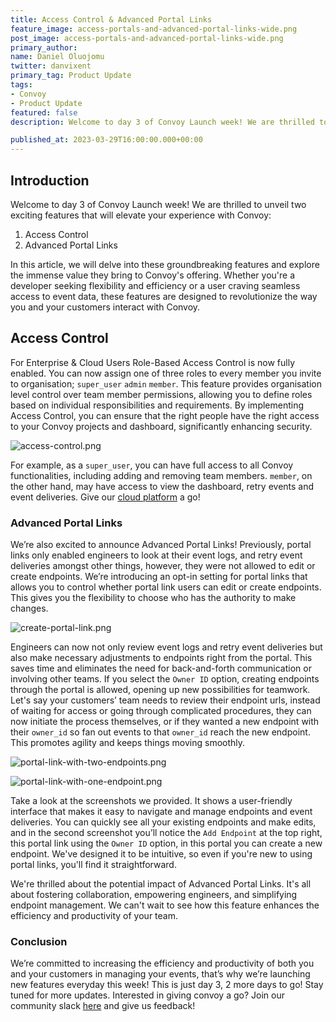 ```yaml
---
title: Access Control & Advanced Portal Links
feature_image: access-portals-and-advanced-portal-links-wide.png
post_image: access-portals-and-advanced-portal-links-wide.png
primary_author:
name: Daniel Oluojomu
twitter: danvixent
primary_tag: Product Update
tags:
- Convoy
- Product Update
featured: false
description: Welcome to day 3 of Convoy Launch week! We are thrilled to unveil two exciting features, Access Controls & Advanced Portal Links, that will elevate your experience with Convoy. In this article, we will delve into these groundbreaking features and explore the immense value they bring to Convoy's offering. Whether you're a developer seeking flexibility and efficiency or a user craving seamless access to event data, these features are designed to revolutionize the way you and your customers interact with Convoy.

published_at: 2023-03-29T16:00:00.000+00:00
---
```


## Introduction

Welcome to day 3 of Convoy Launch week! We are thrilled to unveil two exciting features that will elevate your experience with Convoy:

1. Access Control
2. Advanced Portal Links

In this article, we will delve into these groundbreaking features and explore the immense value they bring to Convoy's offering. Whether you're a developer seeking flexibility and efficiency or a user craving seamless access to event data, these features are designed to revolutionize the way you and your customers interact with Convoy.

## Access Control

For Enterprise & Cloud Users Role-Based Access Control is now fully enabled. You can now assign one of three roles to every member you invite to organisation;  `super_user` `admin` `member`. This feature provides organisation level control over team member permissions, allowing you to define roles based on individual responsibilities and requirements. By implementing Access Control, you can ensure that the right people have the right access to your Convoy projects and dashboard, significantly enhancing security.

![access-control.png](/blog-assets/access-control.png)

For example, as a `super_user`, you can have full access to all Convoy functionalities, including adding and removing team members. `member`, on the other hand, may have access to view the dashboard, retry events and event deliveries. Give our [cloud platform](https://dashboard.getconvoy.io/) a go!

### Advanced Portal Links

We’re also excited to announce Advanced Portal Links! Previously, portal links only enabled engineers to look at their event logs, and retry event deliveries amongst other things, however, they were not allowed to edit or create endpoints. We’re introducing an opt-in setting for portal links that allows you to control whether portal link users can edit or create endpoints. This gives you the flexibility to choose who has the authority to make changes.

![create-portal-link.png](/blog-assets/create-portal-link.png)

Engineers can now not only review event logs and retry event deliveries but also make necessary adjustments to endpoints right from the portal. This saves time and eliminates the need for back-and-forth communication or involving other teams. If you select the `Owner ID` option, creating endpoints through the portal is allowed, opening up new possibilities for teamwork. Let's say your customers’ team needs to review their endpoint urls, instead of waiting for access or going through complicated procedures, they can now initiate the process themselves, or if they wanted a new endpoint with their `owner_id` so fan out events to that `owner_id` reach the new endpoint. This promotes agility and keeps things moving smoothly.

![portal-link-with-two-endpoints.png](/blog-assets/portal-link1.png)

![portal-link-with-one-endpoint.png](/blog-assets/portal-link2.png)

Take a look at the screenshots we provided. It shows a user-friendly interface that makes it easy to navigate and manage endpoints and event deliveries. You can quickly see all your existing endpoints and make edits, and in the second screenshot you’ll notice the `Add Endpoint` at the top right, this portal link using the `Owner ID` option, in this portal you can create a new endpoint. We've designed it to be intuitive, so even if you're new to using portal links, you'll find it straightforward.

We're thrilled about the potential impact of Advanced Portal Links. It's all about fostering collaboration, empowering engineers, and simplifying endpoint management. We can't wait to see how this feature enhances the efficiency and productivity of your team.

### Conclusion

We’re committed to increasing the efficiency and productivity of both you and your customers in managing your events, that’s why we’re launching new features everyday this week! This is just day 3, 2 more days to go! Stay tuned for more updates. Interested in giving convoy a go? Join our community slack [here](https://convoy-community.slack.com/join/shared_invite/zt-xiuuoj0m-yPp~ylfYMCV9s038QL0IUQ#/shared-invite/email) and give us feedback!